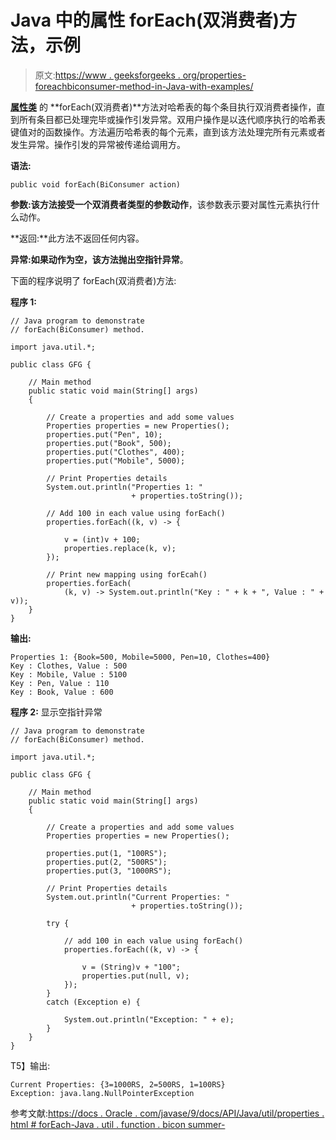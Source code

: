 # Java 中的属性 forEach(双消费者)方法，示例

> 原文:[https://www . geeksforgeeks . org/properties-foreachbiconsumer-method-in-Java-with-examples/](https://www.geeksforgeeks.org/properties-foreachbiconsumer-method-in-java-with-examples/)

**[属性类](https://www.geeksforgeeks.org/java-util-properties-class-java/)** 的 **forEach(双消费者)**方法对哈希表的每个条目执行双消费者操作，直到所有条目都已处理完毕或操作引发异常。双用户操作是以迭代顺序执行的哈希表键值对的函数操作。方法遍历哈希表的每个元素，直到该方法处理完所有元素或者发生异常。操作引发的异常被传递给调用方。

**语法:**

```
public void forEach(BiConsumer action)
```

**参数:**该方法接受一个双消费者类型的参数**动作**，该参数表示要对属性元素执行什么动作。

**返回:**此方法不返回任何内容。

**异常:**如果动作为空，该方法抛出**空指针异常**。

下面的程序说明了 forEach(双消费者)方法:

**程序 1:**

```
// Java program to demonstrate
// forEach(BiConsumer) method.

import java.util.*;

public class GFG {

    // Main method
    public static void main(String[] args)
    {

        // Create a properties and add some values
        Properties properties = new Properties();
        properties.put("Pen", 10);
        properties.put("Book", 500);
        properties.put("Clothes", 400);
        properties.put("Mobile", 5000);

        // Print Properties details
        System.out.println("Properties 1: "
                           + properties.toString());

        // Add 100 in each value using forEach()
        properties.forEach((k, v) -> {

            v = (int)v + 100;
            properties.replace(k, v);
        });

        // Print new mapping using forEcah()
        properties.forEach(
            (k, v) -> System.out.println("Key : " + k + ", Value : " + v));
    }
}
```

**输出:**

```
Properties 1: {Book=500, Mobile=5000, Pen=10, Clothes=400}
Key : Clothes, Value : 500
Key : Mobile, Value : 5100
Key : Pen, Value : 110
Key : Book, Value : 600

```

**程序 2:** 显示空指针异常

```
// Java program to demonstrate
// forEach(BiConsumer) method.

import java.util.*;

public class GFG {

    // Main method
    public static void main(String[] args)
    {

        // Create a properties and add some values
        Properties properties = new Properties();

        properties.put(1, "100RS");
        properties.put(2, "500RS");
        properties.put(3, "1000RS");

        // Print Properties details
        System.out.println("Current Properties: "
                           + properties.toString());

        try {

            // add 100 in each value using forEach()
            properties.forEach((k, v) -> {

                v = (String)v + "100";
                properties.put(null, v);
            });
        }
        catch (Exception e) {

            System.out.println("Exception: " + e);
        }
    }
}
```

T5】输出:

```
Current Properties: {3=1000RS, 2=500RS, 1=100RS}
Exception: java.lang.NullPointerException

```

参考文献:[https://docs . Oracle . com/javase/9/docs/API/Java/util/properties . html # forEach-Java . util . function . bicon summer-](https://docs.oracle.com/javase/9/docs/api/java/util/Properties.html#forEach-java.util.function.BiConsumer-)